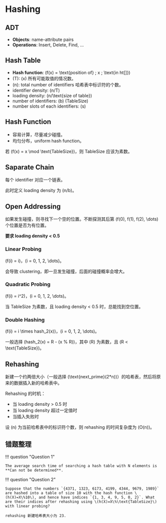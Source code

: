 # Hashing

## ADT

- **Objects**: name-attribute pairs
- **Operations**: Insert, Delete, Find, ...

## Hash Table

- **Hash function**: \(f(x) = \text{position of} \; x \; \text{in ht[]}\)
- \(T\): \(x\) 所有可能取值的情况数。
- \(n\): total number of identifiers 哈希表中标识符的个数。
- identifier density: \(n/T\)
- loading density: \(n/\text{size of table}\)
- number of identifiers: \(b\) (TableSize)
- number slots of each identifiers: \(s\)

## Hash Function

- 容易计算，尽量减少碰撞。
- 均匀分布，uniform hash function。

若 \(f(x) = x \mod \text{TableSize}\)，则 TableSize 应该为素数。

## Saparate Chain

每个 identifier 对应一个链表。

此时定义 loading density 为 \(n/b\)。

## Open Addressing

如果发生碰撞，则寻找下一个空的位置。不断探测其后第 \(f(0), f(1), f(2), \dots\) 个位置是否为有位置。

**要求 loading density < 0.5**

### Linear Probing

\(f(i) = i\)，\(i = 0, 1, 2, \dots\)。

会导致 clustering，即一旦发生碰撞，后面的碰撞概率会增大。

### Quadratic Probing

\(f(i) = i^2\)，\(i = 0, 1, 2, \dots\)。

当 TableSize 为素数，且 loading density < 0.5 时，总能找到空位置。

### Double Hashing

\(f(i) = i \times hash_2(x)\)，\(i = 0, 1, 2, \dots\)。

一般选择 \(hash_2(x) = R - (x \% R)\)，其中 \(R\) 为素数，且 \(R < \text{TableSize}\)。

## Rehashing

新建一个约两倍大小（一般选择 \(\text{next_prime}(2*n)\)）的哈希表，然后将原来的数据插入新的哈希表中。

Rehashing 的时机：

- 当 loading density > 0.5 时
- 当 loading density 超过一定值时
- 当插入失败时

设 \(n\) 为当前哈希表中的标识符个数，则 rehashing 的时间复杂度为 \(O(n)\)。

## 错题整理

!!! question "Question 1"

    The average search time of searching a hash table with N elements is **Can not be determined**.

!!! question "Question 2"

    Suppose that the numbers `{4371, 1323, 6173, 4199, 4344, 9679, 1989}` are hashed into a table of size 10 with the hash function \(h(X)=X\%10\), and hence have indices `{1, 3, 4, 9, 5, 0, 2}`. What are their indices after rehashing using \(h(X)=X\%\text{TableSize}\) with linear probing?

    rehashing 新建哈希表大小为 23.